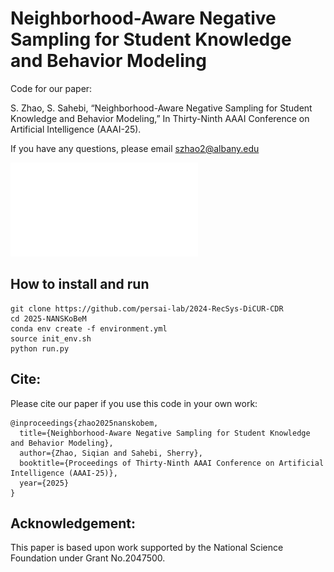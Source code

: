 # Neighborhood-Aware Negative Sampling for Student Knowledge and Behavior Modeling
Code for our paper:

S. Zhao, S. Sahebi, “Neighborhood-Aware Negative Sampling for Student Knowledge and Behavior Modeling,” In Thirty-Ninth AAAI Conference on Artificial Intelligence (AAAI-25).

If you have any questions, please email szhao2@albany.edu

![NANSKoBeM](model.pdf)


## How to install and run 

```angular2html
git clone https://github.com/persai-lab/2024-RecSys-DiCUR-CDR
cd 2025-NANSKoBeM
conda env create -f environment.yml
source init_env.sh
python run.py
```




## Cite:

Please cite our paper if you use this code in your own work:

```
@inproceedings{zhao2025nanskobem,
  title={Neighborhood-Aware Negative Sampling for Student Knowledge and Behavior Modeling},
  author={Zhao, Siqian and Sahebi, Sherry},
  booktitle={Proceedings of Thirty-Ninth AAAI Conference on Artificial Intelligence (AAAI-25)},
  year={2025}
}
```

## Acknowledgement:

This  paper is based upon work supported by the National Science Foundation under Grant No.2047500.
